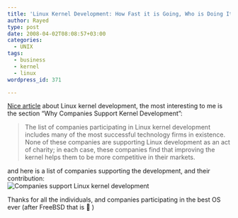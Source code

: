 ```yaml
---
title: 'Linux Kernel Development: How Fast it is Going, Who is Doing It, What They are Doing, and Who is Sponsoring It'
author: Rayed
type: post
date: 2008-04-02T08:08:57+03:00
categories:
  - UNIX
tags:
  - business
  - kernel
  - linux
wordpress_id: 371

---
```

<p><a href="https://www.linux-foundation.org/publications/linuxkerneldevelopment.php">Nice article</a> about Linux kernel development, the most interesting to me is the section &#8220;Why Companies Support Kernel Development&#8221;:</p>
<blockquote><p>The list of companies participating in Linux kernel development includes many of the most successful technology firms in existence. None of these companies are supporting Linux development as an act of charity; in each case, these companies find that improving the kernel helps them to be more competitive in their markets.</p></blockquote>
<p>and here is a list of companies supporting the development, and their contribution:<br />
<img src='https://www.linux-foundation.org/publications/images/table4-companies.gif' alt='Companies support Linux kernel development' class='alignnone' /></p>
<p>Thanks for all the individuals, and companies participating in the best OS ever (after FreeBSD that is 🙂 )</p>
